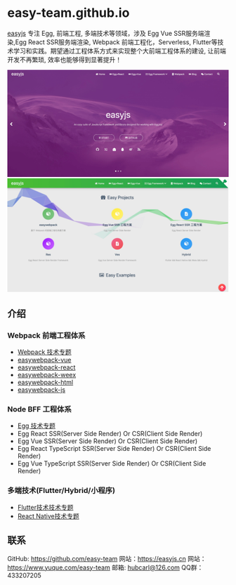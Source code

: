 # easy-team.github.io

[easyjs](https://easyjs.cn) 专注 Egg, 前端工程, 多端技术等领域，涉及 Egg Vue SSR服务端渲染,Egg React SSR服务端渲染, Webpack 前端工程化，Serverless, Flutter等技术学习和实践。期望通过工程体系方式来实现整个大前端工程体系的建设, 让前端开发不再繁琐, 效率也能够得到显著提升！

![easyjs](/medias/easyjs-site-1.png)
![easyjs](/medias/easyjs-site-2.png)


## 介绍

### Webpack 前端工程体系

- [Webpack 技术专题](http://easyjs.cn/blog/sg8avg/)
- [easywebpack-vue](https://github.com/easy-team/easywebpack-vue.git) 
- [easywebpack-react](https://github.com/easy-team/easywebpack-react.git)
- [easywebpack-weex](https://github.com/easy-team/easywebpack-weex.git)
- [easywebpack-html](https://github.com/easy-team/easywebpack-html.git) 
- [easywebpack-js](https://github.com/easy-team/easywebpack-js.git) 

### Node BFF 工程体系

- [Egg 技术专题](http://easyjs.cn/blog/cdal6o/) 
- Egg React SSR(Server Side Render) Or CSR(Client Side Render) 
- Egg Vue SSR(Server Side Render) Or CSR(Client Side Render) 
- Egg React TypeScript SSR(Server Side Render) Or CSR(Client Side Render) 
- Egg Vue TypeScript SSR(Server Side Render) Or CSR(Client Side Render) 

### 多端技术(Flutter/Hybrid/小程序)

- [Flutter技术技术专题](http://easyjs.cn/blog/lsrssy/)
- [React Native技术专题](http://easyjs.cn/blog/xcw19a/)


## 联系

GitHub: https://github.com/easy-team
网站：https://easyjs.cn
网站：https://www.yuque.com/easy-team
邮箱: hubcarl@126.com
QQ群：433207205
